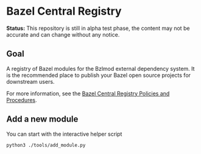 # Bazel Central Registry

**Status:** This repository is still in alpha test phase, the content may not be accurate and can change without any notice.

## Goal
A registry of Bazel modules for the Bzlmod external dependency system. It is the recommended place to publish your Bazel open source projects for downstream users.

For more information, see the [Bazel Central Registry Policies and Procedures](https://docs.google.com/document/d/1ReuBBp4EHnsuvcpfXM6ITDmP2lrOu8DGlePMUKvDnXM/edit?usp=sharing).

## Add a new module

You can start with the interactive helper script
```
python3 ./tools/add_module.py
```